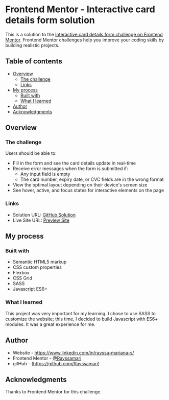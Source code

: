 # Frontend Mentor - Interactive card details form solution

This is a solution to the [Interactive card details form challenge on Frontend Mentor](https://www.frontendmentor.io/challenges/interactive-card-details-form-XpS8cKZDWw). Frontend Mentor challenges help you improve your coding skills by building realistic projects. 

## Table of contents

- [Overview](#overview)
  - [The challenge](#the-challenge)
  - [Links](#links)
- [My process](#my-process)
  - [Built with](#built-with)
  - [What I learned](#what-i-learned)
- [Author](#author)
- [Acknowledgments](#acknowledgments)

## Overview

### The challenge

Users should be able to:

- Fill in the form and see the card details update in real-time
- Receive error messages when the form is submitted if:
  - Any input field is empty
  - The card number, expiry date, or CVC fields are in the wrong format
- View the optimal layout depending on their device's screen size
- See hover, active, and focus states for interactive elements on the page

### Links

- Solution URL: [GitHub Solution](https://github.com/Rayssamari/interactive-card/tree/main)
- Live Site URL: [Preview Site](https://rayssamari.github.io/interactive-card/)

## My process

### Built with

- Semantic HTML5 markup
- CSS custom properties
- Flexbox
- CSS Grid
- SASS
- Javascript ES6+

### What I learned
This project was very important for my learning. I chose to use SASS to customize the website; this time,  I decided to build Javascript with ES6+ modules. It was a great experience for me.


## Author

- Website - https://www.linkedin.com/in/rayssa-mariana-s/
- Frontend Mentor - [@Rayssamari](https://www.frontendmentor.io/profile/Rayssamari)
- gitHub - (https://github.com/Rayssamari)


## Acknowledgments

Thanks to Frontend Mentor for this challenge.
